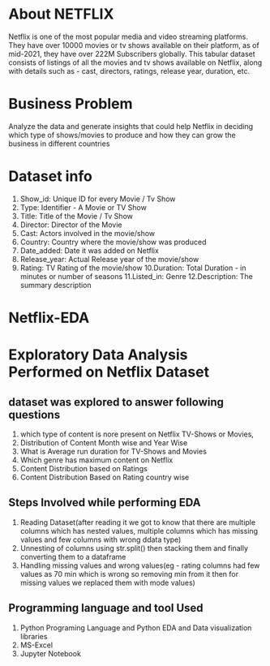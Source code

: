 # About NETFLIX
Netflix is one of the most popular media and video streaming platforms. They have over 10000 movies or tv shows available on their platform, as of mid-2021, they have over 222M Subscribers globally. This tabular dataset consists of listings of all the movies and tv shows available on Netflix, along with details such as - cast, directors, ratings, release year, duration, etc.

# Business Problem
Analyze the data and generate insights that could help Netflix in deciding which type of shows/movies to produce and how they can grow the business in different countries

# Dataset info
1. Show_id: Unique ID for every Movie / Tv Show
2. Type: Identifier - A Movie or TV Show
3. Title: Title of the Movie / Tv Show
4. Director: Director of the Movie
5. Cast: Actors involved in the movie/show
6. Country: Country where the movie/show was produced
7. Date_added: Date it was added on Netflix
8. Release_year: Actual Release year of the movie/show
9. Rating: TV Rating of the movie/show
10.Duration: Total Duration - in minutes or number of seasons
11.Listed_in: Genre
12.Description: The summary description

# Netflix-EDA
# Exploratory Data Analysis Performed on Netflix Dataset 
## dataset was explored to answer following questions 
1. which type of content is nore present on Netflix TV-Shows or Movies, 
2. Distribution of Content Month wise and Year Wise
3. What is Average run duration for TV-Shows and Movies 
4. Which genre has maximum content on Netflix
5. Content Distribution based on Ratings
6. Content Distribution Based on Rating country wise

## Steps Involved while performing EDA
1. Reading Dataset(after reading it we got to know that there are multiple columns which has nested values, multiple columns which has missing values and few columns with wrong ddata type)
2. Unnesting of columns using str.split() then stacking them and finally converting them to a dataframe 
3. Handling missing values and wrong values(eg - rating columns had few values as 70 min which is wrong so removing min from it then for missing values we replaced them with mode values)
## Programming language and tool Used
1. Python Programing Language and Python EDA and Data visualization libraries 
2. MS-Excel 
3. Jupyter Notebook
